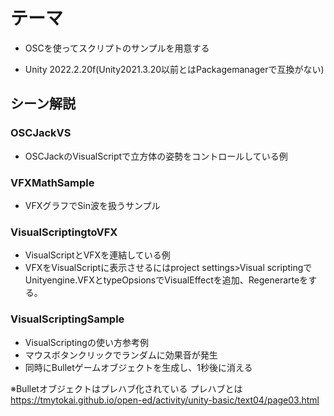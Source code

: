 # テーマ
- OSCを使ってスクリプトのサンプルを用意する

- Unity 2022.2.20f(Unity2021.3.20以前とはPackagemanagerで互換がない)

## シーン解説
### OSCJackVS
- OSCJackのVisualScriptで立方体の姿勢をコントロールしている例

### VFXMathSample
- VFXグラフでSin波を扱うサンプル

### VisualScriptingtoVFX
- VisualScriptとVFXを連結している例
- VFXをVisualScriptに表示させるにはproject settings>Visual scriptingでUnityengine.VFXとtypeOpsionsでVisualEffectを追加、Regenerarteをする。

### VisualScriptingSample
- VisualScriptingの使い方参考例
- マウスボタンクリックでランダムに効果音が発生
- 同時にBulletゲームオブジェクトを生成し、1秒後に消える


※Bulletオブジェクトはプレハブ化されている
プレハブとは
https://tmytokai.github.io/open-ed/activity/unity-basic/text04/page03.html